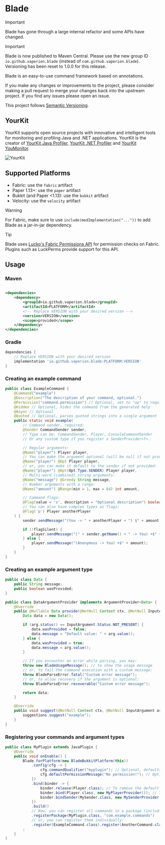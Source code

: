 # Blade

> [!IMPORTANT]
> Blade has gone through a large internal refactor and some APIs have changed.

> [!IMPORTANT]
> Blade is now published to Maven Central. Please use the new group ID `io.github.vaperion.blade` (instead of
> `com.github.vaperion.blade`). Versioning has been reset to 1.0.0 for this
> release.

Blade is an easy-to-use command framework based on annotations.

If you make any changes or improvements to the project, please consider making a pull request to merge your changes back
into the upstream project.
If you find any issues please open an issue.

This project follows [Semantic Versioning](https://semver.org/).

## YourKit

YourKit supports open source projects with innovative and intelligent tools for monitoring and profiling Java and .NET
applications. YourKit is the creator
of [YourKit Java Profiler](https://www.yourkit.com/java/profiler/), [YourKit .NET Profiler](https://www.yourkit.com/.net/profiler/)
and [YourKit YouMonitor](https://www.yourkit.com/youmonitor/).

![YourKit](https://www.yourkit.com/images/yklogo.png)

## Supported Platforms

- Fabric: use the `fabric` artifact
- Paper 1.13+: use the `paper` artifact
- Bukkit (and Paper <1.13): use the `bukkit` artifact
- Velocity: use the `velocity` artifact

> [!WARNING]
> For Fabric, make sure to use `include(modImplementation("..."))` to add Blade as a jar-in-jar dependency.

> [!TIP]
> Blade uses [Lucko's Fabric Permissions API](https://github.com/lucko/fabric-permissions-api) for permission checks on
> Fabric. Plugins such as LuckPerms provide support for this API.

## Usage

### Maven

```xml

<dependencies>
    <dependency>
        <groupId>io.github.vaperion.blade</groupId>
        <artifactId>PLATFORM</artifactId>
        <!-- Replace VERSION with your desired version -->
        <version>VERSION</version>
        <scope>provided</scope>
    </dependency>
</dependencies>
```

### Gradle

```groovy
dependencies {
    // Replace VERSION with your desired version
    implementation 'io.github.vaperion.blade:PLATFORM:VERSION'
}
```

### Creating an example command

```java
public class ExampleCommand {
    @Command("example")
    @Description("The description of your command, optional.")
    @Permission("command.permission") // Optional, set to "op" to require OP
    @Hidden // Optional, hides the command from the generated help
    @Async // Optional
    @Quoted // Optional, parses quoted strings into a single argument
    public static void example(
        // Command sender, required:
        @Sender CommandSender sender,
        // Type can be: CommandSender, Player, ConsoleCommandSender
        // Or any custom type if you register a SenderProvider<T>.

        // Regular arguments:
        @Name("player") Player player,
        // You can make the argument optional (will be null if not provided):
        @Name("player") @Opt Player player,
        // or, you can make it default to the sender if not provided:
        @Name("player") @Opt(Opt.Type.SENDER) Player player,
        // Multi-word (combined) string arguments:
        @Name("message") @Greedy String message,
        // Number arguments with a range:
        @Name("amount") @Range(min = 1, max = 64) int amount,

        // Command flags:
        @Flag(value = 's', description = "Optional description") boolean flagSilent,
        // You can also have complex types as flags:
        @Flag('p') Player anotherPlayer
    ) {
        sender.sendMessage("(You -> " + anotherPlayer + ") $" + amount);

        if (!flagSilent) {
            player.sendMessage("(" + sender.getName() + " -> You) +$" + amount);
        } else {
            player.sendMessage("(Anonymous -> You) +$" + amount);
        }
    }
}
```

### Creating an example argument type

```java
public class Data {
    public String message;
    public boolean wasProvided;
}

public class DataArgumentProvider implements ArgumentProvider<Data> {
    @Override
    public @Nullable Data provide(@NotNull Context ctx, @NotNull InputArgument arg) {
        Data data = new Data();

        if (arg.status() == InputArgument.Status.NOT_PRESENT) {
            data.wasProvided = false;
            data.message = "Default value: " + arg.value();
        } else {
            data.wasProvided = true;
            data.message = arg.value();
        }

        // If you encounter an error while parsing, you may:
        throw new BladeUsageMessage(); // to show the usage message
        // or, to fail the command execution with a custom message:
        throw BladeParseError.fatal("Custom error message");
        // or, to allow recovery if the argument is optional:
        throw BladeParseError.recoverable("Custom error message");

        return data;
    }

    @Override
    public void suggest(@NotNull Context ctx, @NotNull InputArgument arg, @NotNull SuggestionsBuilder suggestions) {
        suggestions.suggest("example");
    }
}
```

### Registering your commands and argument types

```java
public class MyPlugin extends JavaPlugin {
    @Override
    public void onEnable() {
        Blade.forPlatform(new BladeBukkitPlatform(this))
            .config(cfg -> {
                cfg.commandQualifier("myplugin"); // Optional, defaults to your plugin's name
                cfg.defaultPermissionMessage("No permission!"); // Optional
            })
            .bind(binder -> {
                binder.release(Player.class); // To remove the default provider
                binder.bind(Player.class, new MyPlayerProvider()); // To add your own
                binder.bindSender(MySender.class, new MySenderProvider()); // To add your own sender provider
            })
            .build()
            // Now, you can register all commands in a package (including sub-packages):
            .registerPackage(MyPlugin.class, "com.example.commands")
            // or, you can register them individually:
            .register(ExampleCommand.class).register(AnotherCommand.class)
        ;
    }
}
```
